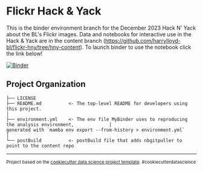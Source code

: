 Flickr Hack & Yack
==============================

This is the binder environment branch for the December 2023 Hack N' Yack about the BL's Flickr images. Data and notebooks for interactive use in the Hack & Yack are in the content branch (https://github.com/harrylloyd-bl/flickr-hny/tree/hny-content). To launch binder to use the notebook click the link below!

[![Binder](https://mybinder.org/badge_logo.svg)](https://mybinder.org/v2/gh/harrylloyd-bl/flickr-hny/hny-env?urlpath=git-pull?repo=https://github.com/harrylloyd-bl/flickr-hny/hny-content)

Project Organization
------------

    ├── LICENSE
    ├── README.md          <- The top-level README for developers using this project.
    │
    ├── environment.yml    <- The env file MyBinder uses to reproducing the analysis environment,             │                         generated with `mamba env export --from-history > environment.yml`
    │
    └── postBuild          <- postBuild file that adds nbgitpuller to point to the content repo


--------

<p><small>Project based on the <a target="_blank" href="https://drivendata.github.io/cookiecutter-data-science/">cookiecutter data science project template</a>. #cookiecutterdatascience</small></p>
